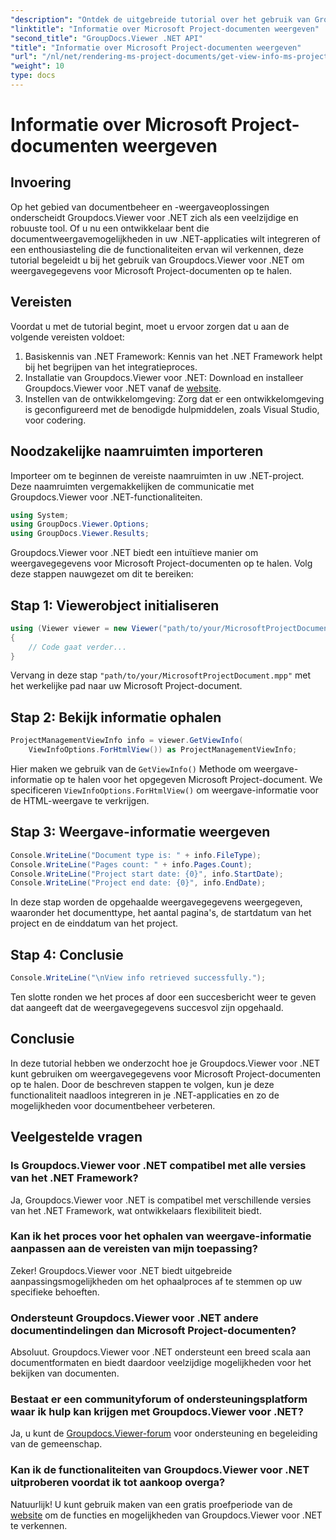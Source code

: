 ```yaml
---
"description": "Ontdek de uitgebreide tutorial over het gebruik van Groupdocs.Viewer voor .NET om moeiteloos weergavegegevens voor Microsoft Project-documenten op te halen."
"linktitle": "Informatie over Microsoft Project-documenten weergeven"
"second_title": "GroupDocs.Viewer .NET API"
"title": "Informatie over Microsoft Project-documenten weergeven"
"url": "/nl/net/rendering-ms-project-documents/get-view-info-ms-project/"
"weight": 10
type: docs
---
```

# Informatie over Microsoft Project-documenten weergeven

## Invoering
Op het gebied van documentbeheer en -weergaveoplossingen onderscheidt Groupdocs.Viewer voor .NET zich als een veelzijdige en robuuste tool. Of u nu een ontwikkelaar bent die documentweergavemogelijkheden in uw .NET-applicaties wilt integreren of een enthousiasteling die de functionaliteiten ervan wil verkennen, deze tutorial begeleidt u bij het gebruik van Groupdocs.Viewer voor .NET om weergavegegevens voor Microsoft Project-documenten op te halen.
## Vereisten
Voordat u met de tutorial begint, moet u ervoor zorgen dat u aan de volgende vereisten voldoet:
1. Basiskennis van .NET Framework: Kennis van het .NET Framework helpt bij het begrijpen van het integratieproces.
2. Installatie van Groupdocs.Viewer voor .NET: Download en installeer Groupdocs.Viewer voor .NET vanaf de [website](https://releases.groupdocs.com/viewer/net/).
3. Instellen van de ontwikkelomgeving: Zorg dat er een ontwikkelomgeving is geconfigureerd met de benodigde hulpmiddelen, zoals Visual Studio, voor codering.

## Noodzakelijke naamruimten importeren
Importeer om te beginnen de vereiste naamruimten in uw .NET-project. Deze naamruimten vergemakkelijken de communicatie met Groupdocs.Viewer voor .NET-functionaliteiten.

```csharp
using System;
using GroupDocs.Viewer.Options;
using GroupDocs.Viewer.Results;
```

Groupdocs.Viewer voor .NET biedt een intuïtieve manier om weergavegegevens voor Microsoft Project-documenten op te halen. Volg deze stappen nauwgezet om dit te bereiken:
## Stap 1: Viewerobject initialiseren
```csharp
using (Viewer viewer = new Viewer("path/to/your/MicrosoftProjectDocument.mpp"))
{
    // Code gaat verder...
}
```
Vervang in deze stap `"path/to/your/MicrosoftProjectDocument.mpp"` met het werkelijke pad naar uw Microsoft Project-document.
## Stap 2: Bekijk informatie ophalen
```csharp
ProjectManagementViewInfo info = viewer.GetViewInfo(
    ViewInfoOptions.ForHtmlView()) as ProjectManagementViewInfo;
```
Hier maken we gebruik van de `GetViewInfo()` Methode om weergave-informatie op te halen voor het opgegeven Microsoft Project-document. We specificeren `ViewInfoOptions.ForHtmlView()` om weergave-informatie voor de HTML-weergave te verkrijgen.
## Stap 3: Weergave-informatie weergeven
```csharp
Console.WriteLine("Document type is: " + info.FileType);
Console.WriteLine("Pages count: " + info.Pages.Count);
Console.WriteLine("Project start date: {0}", info.StartDate);
Console.WriteLine("Project end date: {0}", info.EndDate);
```
In deze stap worden de opgehaalde weergavegegevens weergegeven, waaronder het documenttype, het aantal pagina's, de startdatum van het project en de einddatum van het project.
## Stap 4: Conclusie
```csharp
Console.WriteLine("\nView info retrieved successfully.");
```
Ten slotte ronden we het proces af door een succesbericht weer te geven dat aangeeft dat de weergavegegevens succesvol zijn opgehaald.

## Conclusie
In deze tutorial hebben we onderzocht hoe je Groupdocs.Viewer voor .NET kunt gebruiken om weergavegegevens voor Microsoft Project-documenten op te halen. Door de beschreven stappen te volgen, kun je deze functionaliteit naadloos integreren in je .NET-applicaties en zo de mogelijkheden voor documentbeheer verbeteren.
## Veelgestelde vragen

### Is Groupdocs.Viewer voor .NET compatibel met alle versies van het .NET Framework?

Ja, Groupdocs.Viewer voor .NET is compatibel met verschillende versies van het .NET Framework, wat ontwikkelaars flexibiliteit biedt.

### Kan ik het proces voor het ophalen van weergave-informatie aanpassen aan de vereisten van mijn toepassing?

Zeker! Groupdocs.Viewer voor .NET biedt uitgebreide aanpassingsmogelijkheden om het ophaalproces af te stemmen op uw specifieke behoeften.

### Ondersteunt Groupdocs.Viewer voor .NET andere documentindelingen dan Microsoft Project-documenten?

Absoluut. Groupdocs.Viewer voor .NET ondersteunt een breed scala aan documentformaten en biedt daardoor veelzijdige mogelijkheden voor het bekijken van documenten.

### Bestaat er een communityforum of ondersteuningsplatform waar ik hulp kan krijgen met Groupdocs.Viewer voor .NET?

Ja, u kunt de [Groupdocs.Viewer-forum](https://forum.groupdocs.com/c/viewer/9) voor ondersteuning en begeleiding van de gemeenschap.

### Kan ik de functionaliteiten van Groupdocs.Viewer voor .NET uitproberen voordat ik tot aankoop overga?

Natuurlijk! U kunt gebruik maken van een gratis proefperiode van de [website](https://releases.groupdocs.com/) om de functies en mogelijkheden van Groupdocs.Viewer voor .NET te verkennen.
